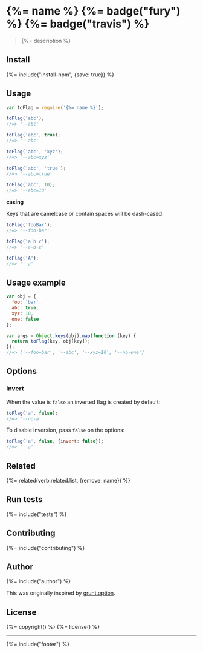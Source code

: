 # {%= name %} {%= badge("fury") %} {%= badge("travis") %}

> {%= description %}

## Install
{%= include("install-npm", {save: true}) %}

## Usage

```js
var toFlag = require('{%= name %}');

toFlag('abc');
//=> '--abc'

toFlag('abc', true);
//=> '--abc'

toFlag('abc', 'xyz');
//=> '--abc=xyz'

toFlag('abc', 'true');
//=> '--abc=true'

toFlag('abc', 10);
//=> '--abc=10'
```

**casing**

Keys that are camelcase or contain spaces will be dash-cased:

```js
toFlag('fooBar');
//=> '--foo-bar'

toFlag('a b c');
//=> '--a-b-c'

toFlag('A');
//=> '--a'
```

## Usage example

```js
var obj = {
  foo: 'bar',
  abc: true,
  xyz: 10,
  one: false
};

var args = Object.keys(obj).map(function (key) {
  return toFlag(key, obj[key]);
});
//=> ['--foo=bar', '--abc', '--xyz=10', '--no-one']
```

## Options

### invert

When the value is `false` an inverted flag is created by default:

```js
toFlag('a', false);
//=> '--no-a'
```

To disable inversion, pass `false` on the options:

```js
toFlag('a', false, {invert: false});
//=> '--a'
```

## Related
{%= related(verb.related.list, {remove: name}) %}

## Run tests
{%= include("tests") %}

## Contributing
{%= include("contributing") %}

## Author
{%= include("author") %}

This was originally inspired by [grunt.option](https://github.com/gruntjs/grunt/blob/master/lib/grunt/option.js#L40).

## License
{%= copyright() %}
{%= license() %}

***

{%= include("footer") %}
